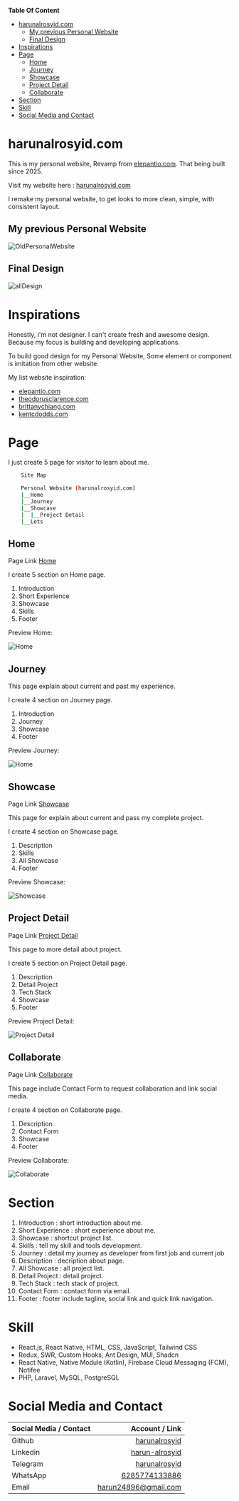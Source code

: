 **Table Of Content**
- [harunalrosyid.com](#harunalrosyidcom)
  - [My previous Personal Website](#my-previous-personal-website)
  - [Final Design](#final-design)
- [Inspirations](#inspirations)
- [Page](#page)
  - [Home](#home)
  - [Journey](#journey)
  - [Showcase](#showcase)
  - [Project Detail](#project-detail)
  - [Collaborate](#collaborate)
- [Section](#section)
- [Skill](#skill)
- [Social Media and Contact](#social-media-and-contact)

# harunalrosyid.com

This is my personal website, Revamp from [elepantio.com](https://elepantio.com).
That being built since 2025.

Visit my website here :
[harunalrosyid.com](https://harunalrosyid.com)

I remake my personal website, to get looks to more clean, simple, with consistent layout.

## My previous Personal Website

![OldPersonalWebsite](images/pages/old-design.jpg)

## Final Design

![allDesign](images/pages/all-new-design.jpg)

# Inspirations

Honestly, i'm not designer. I can't create fresh and awesome design. Because my focus is building and developing applications.

To build good design for my Personal Website, Some element or component is imitation from other website.

My list website inspiration:

- [elepantio.com](https://elepantio.com)
- [theodorusclarence.com](https://theodorusclarence.com)
- [brittanychiang.com](https://brittanychiang.com)
- [kentcdodds.com](https://kentcdodds.com)

# Page

I just create 5 page for visitor to learn about me.

```bash
    Site Map

    Personal Website (harunalrosyid.com)
    |__Home
    |__Journey
    |__Showcase
    |  |__Project Detail
    |__Lets
```

## Home

Page Link [Home](https://harunalrosyid.com)

I create 5 section on Home page.

1. Introduction
2. Short Experience
3. Showcase
4. Skills
5. Footer

Preview Home:

![Home](images/pages/home.jpg)

## Journey

This page explain about current and past my experience.

I create 4 section on Journey page.

1. Introduction
2. Journey
3. Showcase
4. Footer

Preview Journey:

![Home](images/pages/journey.jpg)

## Showcase

Page Link [Showcase](https://harunalrosyid.com/showcase)

This page for explain about current and pass my complete project.

I create 4 section on Showcase page.

1. Description
2. Skills
3. All Showcase
4. Footer

Preview Showcase:

![Showcase](images/pages/showcase.jpg)

## Project Detail

Page Link [Project Detail](https://harunalrosyid.com)

This page to more detail about project.

I create 5 section on Project Detail page.

1. Description
2. Detail Project
3. Tech Stack
4. Showcase
5. Footer

Preview Project Detail:

![Project Detail](images/pages/project-detail.jpg)

## Collaborate

Page Link [Collaborate](https://harunalrosyid.com/collaborate)

This page include Contact Form to request collaboration and link social media.

I create 4 section on Collaborate page.

1. Description
2. Contact Form
3. Showcase
4. Footer

Preview Collaborate:

![Collaborate](images/pages/collaborate.jpg)

# Section

1. Introduction : short introduction about me.
2. Short Experience : short experience about me.
3. Showcase : shortcut project list.
4. Skills : tell my skill and tools development.
5. Journey : detail my journey as developer from first job and current job
6. Description : decription about page.
7. All Showcase : all project list.
8. Detail Project : detail project.
9.  Tech Stack : tech stack of project.
10. Contact Form : contact form via email.
11. Footer : footer include tagline, social link and quick link navigation.

#  Skill
- React.js, React Native, HTML, CSS, JavaScript, Tailwind CSS
- Redux, SWR, Custom Hooks, Ant Design, MUI, Shadcn
- React Native, Native Module (Kotlin), Firebase Cloud Messaging (FCM), Notifee
- PHP, Laravel, MySQL, PostgreSQL



# Social Media and Contact

| Social Media / Contact | Account / Link                                                |
| :---------------------- | -------------------------------------------------------------: |
| Github                 | [harunalrosyid](https://github.com/harunalrosyid)             |
| Linkedin               | [harun-alrosyid](https://www.linkedin.com/in/harun-alrosyid/) |
| Telegram               | [harunalrosyid](https://t.me/harunalrosyid)                   |
| WhatsApp               | [6285774133886](https://wa.me/6285774133886)                  |
| Email                  | [harun24896@gmail.com](mailto:harun24896@gmail.com)           |
